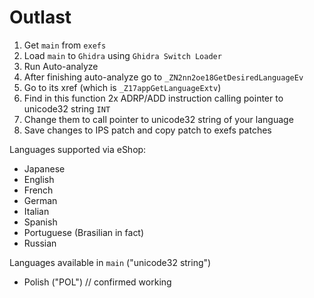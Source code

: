 # Outlast

1. Get `main` from `exefs`
2. Load `main` to `Ghidra` using `Ghidra Switch Loader`
3. Run Auto-analyze
4. After finishing auto-analyze go to `_ZN2nn2oe18GetDesiredLanguageEv`
5. Go to its xref (which is `_Z17appGetLanguageExtv`)
6. Find in this function 2x ADRP/ADD instruction calling pointer to unicode32 string `INT`
7. Change them to call pointer to unicode32 string of your language
8. Save changes to IPS patch and copy patch to exefs patches

Languages supported via eShop:
- Japanese
- English
- French
- German
- Italian
- Spanish
- Portuguese (Brasilian in fact)
- Russian

Languages available in `main` ("unicode32 string")
- Polish ("POL") // confirmed working